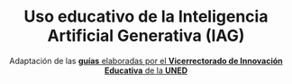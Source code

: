 ---
title: Uso educativo de la Inteligencia Artificial Generativa (IAG)
subtitle: Adaptación de las [**guías** elaboradas por el **Vicerrectorado de Innovación Educativa** de la **UNED**](https://www.uned.es/universidad/inicio/institucional/areas-direccion/vicerrectorados/innovacion/iaeducativa.html)
summary: "Adaptación de las [**guías** elaboradas por el **Vicerrectorado de Innovación Educativa** de la **UNED**](https://www.uned.es/universidad/inicio/institucional/areas-direccion/vicerrectorados/innovacion/iaeducativa.html)."
tags:
- IA
categories:
weight: 20

image:
  preview_only: true

build:
  render: never

# Optional external URL for project (replaces project detail page).
external_link: "https://fisiquimicamente.com/recursos-fisica-quimica/formacion-profesorado/master/proyectos/iag/"
---